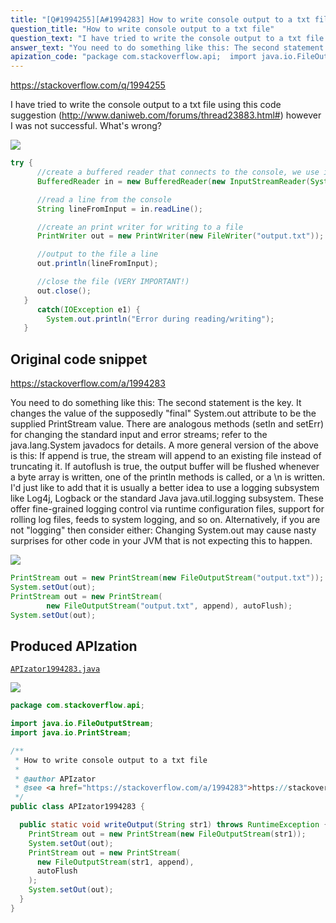 ```yaml
---
title: "[Q#1994255][A#1994283] How to write console output to a txt file"
question_title: "How to write console output to a txt file"
question_text: "I have tried to write the console output to a txt file using this code suggestion (http://www.daniweb.com/forums/thread23883.html#) however I was not successful. What's wrong?"
answer_text: "You need to do something like this: The second statement is the key.  It changes the value of the supposedly \"final\" System.out attribute to be the supplied PrintStream value. There are analogous methods (setIn and setErr) for changing the standard input and error streams; refer to the java.lang.System javadocs for details. A more general version of the above is this: If append is true, the stream will append to an existing file instead of truncating it.  If autoflush is true, the output buffer will be flushed whenever a byte array is written, one of the println methods is called, or a \\n is written. I'd just like to add that it is usually a better idea to use a logging subsystem like Log4j, Logback or the standard Java java.util.logging subsystem.  These offer fine-grained logging control via runtime configuration files, support for rolling log files, feeds to system logging, and so on. Alternatively, if you are not \"logging\" then consider either: Changing System.out may cause nasty surprises for other code in your JVM that is not expecting this to happen."
apization_code: "package com.stackoverflow.api;  import java.io.FileOutputStream; import java.io.PrintStream;  /**  * How to write console output to a txt file  *  * @author APIzator  * @see <a href=\"https://stackoverflow.com/a/1994283\">https://stackoverflow.com/a/1994283</a>  */ public class APIzator1994283 {    public static void writeOutput(String str1) throws RuntimeException {     PrintStream out = new PrintStream(new FileOutputStream(str1));     System.setOut(out);     PrintStream out = new PrintStream(       new FileOutputStream(str1, append),       autoFlush     );     System.setOut(out);   } }"
---
```


https://stackoverflow.com/q/1994255

I have tried to write the console output to a txt file using this code suggestion (http://www.daniweb.com/forums/thread23883.html#) however I was not successful. What&#x27;s wrong?


<div class="code-logo"><img src="/stackoverflow.png" /></div>

```java
try {
      //create a buffered reader that connects to the console, we use it so we can read lines
      BufferedReader in = new BufferedReader(new InputStreamReader(System.in));

      //read a line from the console
      String lineFromInput = in.readLine();

      //create an print writer for writing to a file
      PrintWriter out = new PrintWriter(new FileWriter("output.txt"));

      //output to the file a line
      out.println(lineFromInput);

      //close the file (VERY IMPORTANT!)
      out.close();
   }
      catch(IOException e1) {
        System.out.println("Error during reading/writing");
   }
```


## Original code snippet

https://stackoverflow.com/a/1994283

You need to do something like this:
The second statement is the key.  It changes the value of the supposedly &quot;final&quot; System.out attribute to be the supplied PrintStream value.
There are analogous methods (setIn and setErr) for changing the standard input and error streams; refer to the java.lang.System javadocs for details.
A more general version of the above is this:
If append is true, the stream will append to an existing file instead of truncating it.  If autoflush is true, the output buffer will be flushed whenever a byte array is written, one of the println methods is called, or a \n is written.
I&#x27;d just like to add that it is usually a better idea to use a logging subsystem like Log4j, Logback or the standard Java java.util.logging subsystem.  These offer fine-grained logging control via runtime configuration files, support for rolling log files, feeds to system logging, and so on.
Alternatively, if you are not &quot;logging&quot; then consider either:
Changing System.out may cause nasty surprises for other code in your JVM that is not expecting this to happen.

<div class="code-logo"><img src="/stackoverflow.png" /></div>

```java
PrintStream out = new PrintStream(new FileOutputStream("output.txt"));
System.setOut(out);
PrintStream out = new PrintStream(
        new FileOutputStream("output.txt", append), autoFlush);
System.setOut(out);
```

## Produced APIzation

[`APIzator1994283.java`](https://github.com/pasqualesalza/apization-temp-data/raw/master/search/APIzator1994283.java)

<div class="code-logo"><img src="/apizator.png" /></div>

```java
package com.stackoverflow.api;

import java.io.FileOutputStream;
import java.io.PrintStream;

/**
 * How to write console output to a txt file
 *
 * @author APIzator
 * @see <a href="https://stackoverflow.com/a/1994283">https://stackoverflow.com/a/1994283</a>
 */
public class APIzator1994283 {

  public static void writeOutput(String str1) throws RuntimeException {
    PrintStream out = new PrintStream(new FileOutputStream(str1));
    System.setOut(out);
    PrintStream out = new PrintStream(
      new FileOutputStream(str1, append),
      autoFlush
    );
    System.setOut(out);
  }
}

```
